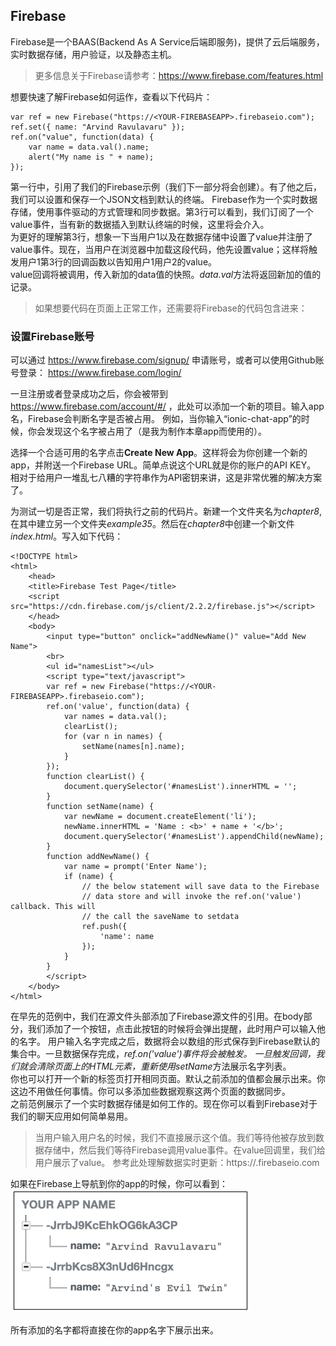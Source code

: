 ## Firebase
Firebase是一个BAAS(Backend As A Service后端即服务)，提供了云后端服务，实时数据存储，用户验证，以及静态主机。  
> 更多信息关于Firebase请参考：https://www.firebase.com/features.html

想要快速了解Firebase如何运作，查看以下代码片：
```
var ref = new Firebase("https://<YOUR-FIREBASEAPP>.firebaseio.com");
ref.set({ name: "Arvind Ravulavaru" });
ref.on("value", function(data) {
    var name = data.val().name;
    alert("My name is " + name);
});
```
第一行中，引用了我们的Firebase示例（我们下一部分将会创建）。有了他之后，我们可以设置和保存一个JSON文档到默认的终端。
Firebase作为一个实时数据存储，使用事件驱动的方式管理和同步数据。第3行可以看到，我们订阅了一个value事件，当有新的数据插入到默认终端的时候，这里将会介入。  
为更好的理解第3行，想象一下当用户1以及在数据存储中设置了value并注册了value事件。现在，当用户在浏览器中加载这段代码，他先设置value；这样将触发用户1第3行的回调函数以告知用户1用户2的value。  
value回调将被调用，传入新加的data值的快照。*data.val*方法将返回新加的值的记录。
> 如果想要代码在页面上正常工作，还需要将Firebase的代码包含进来：
<script src="https://cdn.firebase.com/js/client/2.2.2/firebase.js"></script>

### 设置Firebase账号
可以通过  https://www.firebase.com/signup/ 申请账号，或者可以使用Github账号登录： https://www.firebase.com/login/   

一旦注册或者登录成功之后，你会被带到 https://www.firebase.com/account/#/ ，此处可以添加一个新的项目。输入app名，Firebase会判断名字是否被占用。
例如，当你输入“ionic-chat-app”的时候，你会发现这个名字被占用了（是我为制作本章app而使用的）。  

选择一个合适可用的名字点击**Create New App**。这样将会为你创建一个新的app，并附送一个Firebase URL。简单点说这个URL就是你的账户的API KEY。
相对于给用户一堆乱七八糟的字符串作为API密钥来讲，这是非常优雅的解决方案了。  

为测试一切是否正常，我们将执行之前的代码片。新建一个文件夹名为*chapter8*,在其中建立另一个文件夹*example35*。然后在*chapter8*中创建一个新文件*index.html*。写入如下代码：
```
<!DOCTYPE html>
<html>
    <head>
    <title>Firebase Test Page</title>
    <script src="https://cdn.firebase.com/js/client/2.2.2/firebase.js"></script>
    </head>
    <body>
        <input type="button" onclick="addNewName()" value="Add New Name">
        <br>
        <ul id="namesList"></ul>
        <script type="text/javascript">
        var ref = new Firebase("https://<YOUR-FIREBASEAPP>.firebaseio.com");
        ref.on('value', function(data) {
            var names = data.val();
            clearList();
            for (var n in names) {
                setName(names[n].name);
            }
        });
        function clearList() {
            document.querySelector('#namesList').innerHTML = '';
        }
        function setName(name) {
            var newName = document.createElement('li');
            newName.innerHTML = 'Name : <b>' + name + '</b>';
            document.querySelector('#namesList').appendChild(newName);
        }
        function addNewName() {
            var name = prompt('Enter Name');
            if (name) {
                // the below statement will save data to the Firebase
                // data store and will invoke the ref.on('value') callback. This will
                // the call the saveName to setdata
                ref.push({
                    'name': name
                });
            }
        }
        </script>
    </body>
</html>
```
在早先的范例中，我们在源文件头部添加了Firebase源文件的引用。在body部分，我们添加了一个按钮，点击此按钮的时候将会弹出提醒，此时用户可以输入他的名字。
用户输入名字完成之后，数据将会以数组的形式保存到Firebase默认的集合中。一旦数据保存完成，*ref.on('value')*事件将会被触发。
一旦触发回调，我们就会清除页面上的HTML元素，重新使用*setName*方法展示名字列表。  
你也可以打开一个新的标签页打开相同页面。默认之前添加的值都会展示出来。你这边不用做任何事情。你可以多添加些数据观察这两个页面的数据同步。  
之前范例展示了一个实时数据存储是如何工作的。现在你可以看到Firebase对于我们的聊天应用如何简单易用。
> 当用户输入用户名的时候，我们不直接展示这个值。我们等待他被存放到数据存储中，然后我们等待Firebase调用value事件。在value回调里，我们给用户展示了value。
参考此处理解数据实时更新：https://<your-firebase-url>.firebaseio.com

如果在Firebase上导航到你的app的时候，你可以看到：  
![app on Firebase](imgs/chapter-8-0.png 'app on Firebase')
  
所有添加的名字都将直接在你的app名字下展示出来。  
